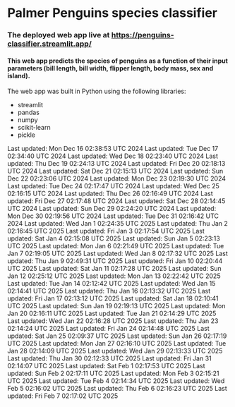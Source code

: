 # Palmer Penguins species classifier
### The deployed web app live at https://penguins-classifier.streamlit.app/
#### This web app predicts the species of penguins as a function of their input parameters (bill length, bill width, flipper length, body mass, sex and island).
The web app was built in Python using the following libraries:<br>
- streamlit
- pandas
- numpy
- scikit-learn
- pickle


Last updated: Mon Dec 16 02:38:53 UTC 2024
Last updated: Tue Dec 17 02:34:40 UTC 2024
Last updated: Wed Dec 18 02:23:40 UTC 2024
Last updated: Thu Dec 19 02:24:13 UTC 2024
Last updated: Fri Dec 20 02:18:13 UTC 2024
Last updated: Sat Dec 21 02:15:13 UTC 2024
Last updated: Sun Dec 22 02:23:06 UTC 2024
Last updated: Mon Dec 23 02:19:30 UTC 2024
Last updated: Tue Dec 24 02:17:47 UTC 2024
Last updated: Wed Dec 25 02:16:15 UTC 2024
Last updated: Thu Dec 26 02:16:49 UTC 2024
Last updated: Fri Dec 27 02:17:48 UTC 2024
Last updated: Sat Dec 28 02:14:45 UTC 2024
Last updated: Sun Dec 29 02:24:20 UTC 2024
Last updated: Mon Dec 30 02:19:56 UTC 2024
Last updated: Tue Dec 31 02:16:42 UTC 2024
Last updated: Wed Jan  1 02:24:35 UTC 2025
Last updated: Thu Jan  2 02:16:45 UTC 2025
Last updated: Fri Jan  3 02:17:54 UTC 2025
Last updated: Sat Jan  4 02:15:08 UTC 2025
Last updated: Sun Jan  5 02:23:13 UTC 2025
Last updated: Mon Jan  6 02:21:49 UTC 2025
Last updated: Tue Jan  7 02:19:05 UTC 2025
Last updated: Wed Jan  8 02:17:32 UTC 2025
Last updated: Thu Jan  9 02:49:31 UTC 2025
Last updated: Fri Jan 10 02:20:44 UTC 2025
Last updated: Sat Jan 11 02:17:28 UTC 2025
Last updated: Sun Jan 12 02:25:12 UTC 2025
Last updated: Mon Jan 13 02:22:42 UTC 2025
Last updated: Tue Jan 14 02:12:42 UTC 2025
Last updated: Wed Jan 15 02:14:41 UTC 2025
Last updated: Thu Jan 16 02:13:32 UTC 2025
Last updated: Fri Jan 17 02:13:12 UTC 2025
Last updated: Sat Jan 18 02:10:41 UTC 2025
Last updated: Sun Jan 19 02:19:13 UTC 2025
Last updated: Mon Jan 20 02:16:11 UTC 2025
Last updated: Tue Jan 21 02:14:29 UTC 2025
Last updated: Wed Jan 22 02:16:28 UTC 2025
Last updated: Thu Jan 23 02:14:24 UTC 2025
Last updated: Fri Jan 24 02:14:48 UTC 2025
Last updated: Sat Jan 25 02:09:37 UTC 2025
Last updated: Sun Jan 26 02:17:19 UTC 2025
Last updated: Mon Jan 27 02:16:10 UTC 2025
Last updated: Tue Jan 28 02:14:09 UTC 2025
Last updated: Wed Jan 29 02:13:33 UTC 2025
Last updated: Thu Jan 30 02:12:33 UTC 2025
Last updated: Fri Jan 31 02:14:07 UTC 2025
Last updated: Sat Feb  1 02:17:53 UTC 2025
Last updated: Sun Feb  2 02:17:11 UTC 2025
Last updated: Mon Feb  3 02:15:21 UTC 2025
Last updated: Tue Feb  4 02:14:34 UTC 2025
Last updated: Wed Feb  5 02:16:02 UTC 2025
Last updated: Thu Feb  6 02:16:23 UTC 2025
Last updated: Fri Feb  7 02:17:02 UTC 2025
